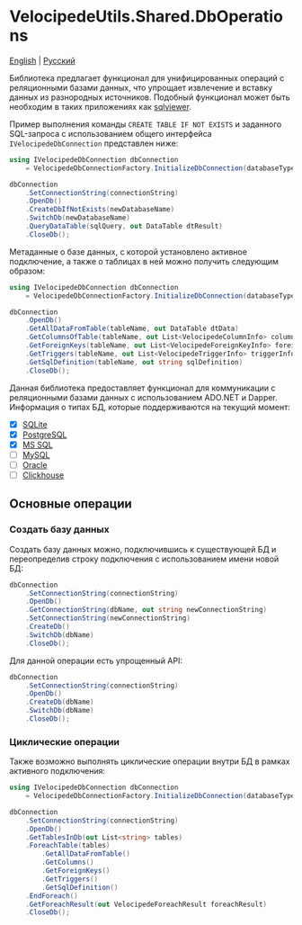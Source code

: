 # VelocipedeUtils.Shared.DbOperations

[English](README.md) | [Русский](README.ru.md)

Библиотека предлагает функционал для унифицированных операций с реляционными базами данных, что упрощает извлечение и вставку данных из разнородных источников. Подобный функционал может быть необходим в таких приложениях как [sqlviewer](https://github.com/alexeysp11/sqlviewer).

Пример выполнения команды `CREATE TABLE IF NOT EXISTS` и заданного SQL-запроса с использованием общего интерфейса `IVelocipedeDbConnection` представлен ниже:
```C#
using IVelocipedeDbConnection dbConnection
    = VelocipedeDbConnectionFactory.InitializeDbConnection(databaseType);

dbConnection
    .SetConnectionString(connectionString)
    .OpenDb()
    .CreateDbIfNotExists(newDatabaseName)
    .SwitchDb(newDatabaseName)
    .QueryDataTable(sqlQuery, out DataTable dtResult)
    .CloseDb();
```

Метаданные о базе данных, с которой установлено активное подключение, а также о таблицах в ней можно получить следующим образом:
```C#
using IVelocipedeDbConnection dbConnection
    = VelocipedeDbConnectionFactory.InitializeDbConnection(databaseType, connectionString);

dbConnection
    .OpenDb()
    .GetAllDataFromTable(tableName, out DataTable dtData)
    .GetColumnsOfTable(tableName, out List<VelocipedeColumnInfo> columnInfo)
    .GetForeignKeys(tableName, out List<VelocipedeForeignKeyInfo> foreignKeyInfo)
    .GetTriggers(tableName, out List<VelocipedeTriggerInfo> triggerInfo)
    .GetSqlDefinition(tableName, out string sqlDefinition)
    .CloseDb();
```

Данная библиотека предоставляет функционал для коммуникации с реляционными базами данных с использованием ADO.NET и Dapper. Информация о типах БД, которые поддерживаются на текущий момент:
- [x] [SQLite](https://sqlite.org/)
- [x] [PostgreSQL](https://www.postgresql.org/)
- [x] [MS SQL](https://www.microsoft.com/en-us/sql-server)
- [ ] [MySQL](https://www.mysql.com/)
- [ ] [Oracle](https://www.oracle.com/database/)
- [ ] [Clickhouse](https://clickhouse.com/)

## Основные операции

### Создать базу данных

Создать базу данных можно, подключившись к существующей БД и переопределив строку подключения с использованием имени новой БД:
```C#
dbConnection
    .SetConnectionString(connectionString)
    .OpenDb()
    .GetConnectionString(dbName, out string newConnectionString)
    .SetConnectionString(newConnectionString)
    .CreateDb()
    .SwitchDb(dbName)
    .CloseDb();
```

Для данной операции есть упрощенный API:
```C#
dbConnection
    .SetConnectionString(connectionString)
    .OpenDb()
    .CreateDb(dbName)
    .SwitchDb(dbName)
    .CloseDb();
```

### Циклические операции

Также возможно выполнять циклические операции внутри БД в рамках активного подключения:
```C#
using IVelocipedeDbConnection dbConnection
    = VelocipedeDbConnectionFactory.InitializeDbConnection(databaseType, connectionString);

dbConnection
    .SetConnectionString(connectionString)
    .OpenDb()
    .GetTablesInDb(out List<string> tables)
    .ForeachTable(tables)
        .GetAllDataFromTable()
        .GetColumns()
        .GetForeignKeys()
        .GetTriggers()
        .GetSqlDefinition()
    .EndForeach()
    .GetForeachResult(out VelocipedeForeachResult foreachResult)
    .CloseDb();
```
